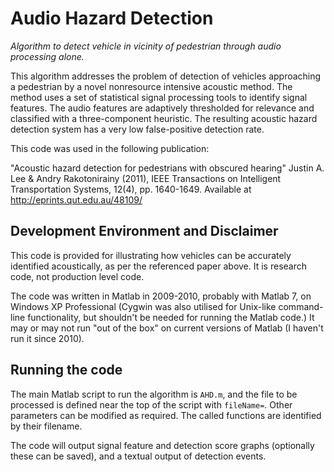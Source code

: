 # Audio Hazard Detection

_Algorithm to detect vehicle in vicinity of pedestrian through audio processing alone._

This algorithm addresses the problem of detection of vehicles approaching a pedestrian
by a novel nonresource intensive acoustic method. The method uses a set of
statistical signal processing tools to identify signal features. The audio features
are adaptively thresholded for relevance and classified with a three-component heuristic.
The resulting acoustic hazard detection system has a very low false-positive detection rate.

This code was used in the following publication:

"Acoustic hazard detection for pedestrians with obscured hearing"
Justin A. Lee & Andry Rakotonirainy (2011),
IEEE Transactions on Intelligent Transportation Systems, 12(4), pp. 1640-1649.
Available at <http://eprints.qut.edu.au/48109/>

## Development Environment and Disclaimer

This code is provided for illustrating how vehicles can be accurately identified acoustically,
as per the referenced paper above. It is research code, not production level code.

The code was written in Matlab in 2009-2010, probably with Matlab 7, on Windows XP Professional
(Cygwin was also utilised for Unix-like command-line functionality, but shouldn't be needed for
running the Matlab code.) It may or may not run "out of the box" on current versions of Matlab
(I haven't run it since 2010).


## Running the code

The main Matlab script to run the algorithm is `AHD.m`, and the file to be processed is defined
near the top of the script with `fileName=`. Other parameters can be modified as required.
The called functions are identified by their filename.

The code will output signal feature and detection score graphs (optionally these can be saved),
and a textual output of detection events.
